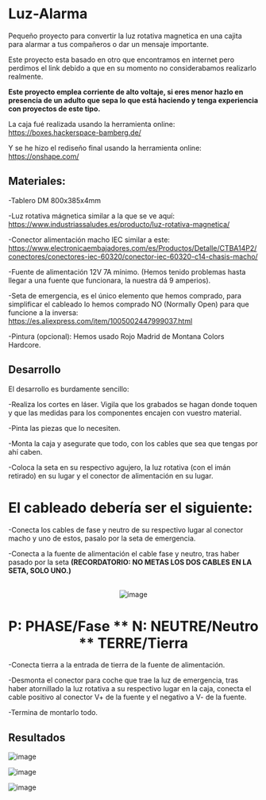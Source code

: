 # Luz-Alarma
  Pequeño proyecto para convertir la luz rotativa magnetica en una cajita para alarmar a tus compañeros o dar un mensaje importante.
  
  Este proyecto esta basado en otro que encontramos en internet pero perdimos el link debido a que en su momento no considerabamos realizarlo realmente.

 **Este proyecto emplea corriente de alto voltaje, si eres menor hazlo en presencia de un adulto que sepa lo que está haciendo y tenga experiencia con proyectos de este tipo.**

  La caja fué realizada usando la herramienta online: https://boxes.hackerspace-bamberg.de/

  Y se he hizo el rediseño final usando la herramienta online: https://onshape.com/
##  **Materiales:**
 
  -Tablero DM 800x385x4mm 
 
  -Luz rotativa mágnetica similar a la que se ve aquí: https://www.industriassaludes.es/producto/luz-rotativa-magnetica/
 
  -Conector alimentación macho IEC similar a este: https://www.electronicaembajadores.com/es/Productos/Detalle/CTBA14P2/conectores/conectores-iec-60320/conector-iec-60320-c14-chasis-macho/
 
  -Fuente de alimentación 12V 7A mínimo. (Hemos tenido problemas hasta llegar a una fuente que funcionara, la nuestra dá 9 amperios).
 
  -Seta de emergencia, es el único elemento que hemos comprado, para simplificar el cableado lo hemos comprado NO (Normally Open) para que funcione a la inversa: https://es.aliexpress.com/item/1005002447999037.html
 
  -Pintura (opcional): Hemos usado Rojo Madrid de Montana Colors Hardcore.

##  **Desarrollo**

  El desarrollo es burdamente sencillo:

  -Realiza los cortes en láser. Vigila que los grabados se hagan donde toquen y que las medidas para los componentes encajen con vuestro material.

  -Pinta las piezas que lo necesiten.

  -Monta la caja y asegurate que todo, con los cables que sea que tengas por ahí caben. 

  -Coloca la seta en su respectivo agujero, la luz rotativa (con el imán retirado) en su lugar y el conector de alimentación en su lugar.

  # El cableado debería ser el siguiente:
  
  -Conecta los cables de fase y neutro de su respectivo lugar al conector macho y uno de estos, pasalo por la seta de emergencia.
  
  -Conecta a la fuente de alimentación el cable fase y neutro, tras haber pasado por la seta **(RECORDATORIO: NO METAS LOS DOS CABLES EN LA SETA, SOLO UNO.)**
    <p align="center">    
   ![image](https://github.com/user-attachments/assets/b19661fb-b27a-46b3-8d62-d5a63b505962)
 
 <h1 align="center"> P: PHASE/Fase   **  N: NEUTRE/Neutro    **   TERRE/Tierra </h1>
    </p>
  
  -Conecta tierra a la entrada de tierra de la fuente de alimentación.
  
  -Desmonta el conector para coche que trae la luz de emergencia, tras haber atornillado la luz rotativa a su respectivo lugar en la caja, conecta el cable positivo al conector V+ de la fuente y el negativo a V- de la fuente.
  
  -Termina de montarlo todo.
  
##  **Resultados**
    
  ![image](https://github.com/user-attachments/assets/cb412e69-1406-4364-9215-23080eb86bbe)

  ![image](https://github.com/user-attachments/assets/b3e61954-5641-433a-aefb-4e1886d83045)

  ![image](https://github.com/user-attachments/assets/3e5cd705-895d-4e60-80ad-43ba50eca675)
  
